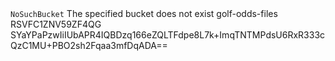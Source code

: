 <Error>
<Code>NoSuchBucket</Code>
<Message>The specified bucket does not exist</Message>
<BucketName>golf-odds-files</BucketName>
<RequestId>RSVFC1ZNV59ZF4QG</RequestId>
<HostId>SYaYPaPzwIiIUbAPR4IQBDzq166eZQLTFdpe8L7k+ImqTNTMPdsU6RxR333cQzC1MU+PBO2sh2Fqaa3mfDqADA==</HostId>
</Error>
